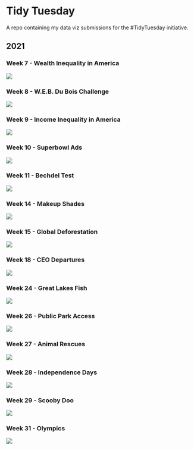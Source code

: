# Tidy Tuesday

A repo containing my data viz submissions for the #TidyTuesday initiative.

## 2021

### Week 7 - Wealth Inequality in America

![](2021/plots/W072021.png)

### Week 8 - W.E.B. Du Bois Challenge

![](2021/plots/W082021.png)

### Week 9 - Income Inequality in America

![](2021/plots/W092021.png)

### Week 10 - Superbowl Ads

![](2021/plots/W102021.png)

### Week 11 - Bechdel Test

![](2021/plots/W112021.png)

### Week 14 - Makeup Shades

![](2021/plots/W142021.png)

### Week 15 - Global Deforestation

![](2021/plots/W152021.png)

### Week 18 - CEO Departures

![](2021/plots/W182021.png)

### Week 24 - Great Lakes Fish

![](2021/plots/W242021.png)

### Week 26 - Public Park Access

![](2021/plots/W262021.png)

### Week 27 - Animal Rescues

![](2021/plots/W272021.png)

### Week 28 - Independence Days

![](2021/plots/W282021.png)

### Week 29 - Scooby Doo

![](2021/plots/W292021.png)

### Week 31 - Olympics

![](2021/plots/W312021.png)
